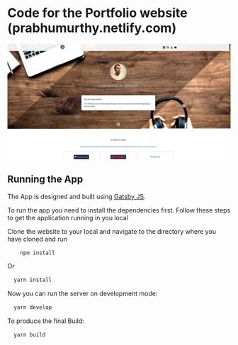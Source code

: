 # Code for the Portfolio website (prabhumurthy.netlify.com)

![Website front](/src/assets/md-file-screenshot.jpg)

## Running the App

The App is designed and built using <a href="http://gatsbyjs.org">Gatsby JS</a>.

To run the app you need to install the dependencies first.
Follow these steps to get the application running in you local

Clone the website to your local and navigate to the directory where you have cloned and run

```javascript
    npm install
```

   Or

```javascript
  yarn install
```

Now you can run the server on development mode:

```javascript
  yarn develop
```

To produce the final Build:

```javascript
  yarn build
```
